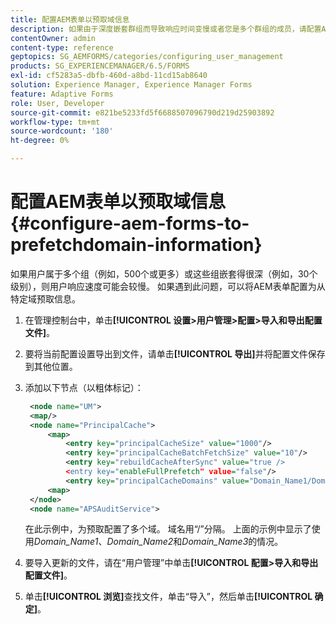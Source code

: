 ```yaml
---
title: 配置AEM表单以预取域信息
description: 如果由于深度嵌套群组而导致响应时间变慢或者您是多个群组的成员，请配置AEM表单以预取域信息。
contentOwner: admin
content-type: reference
geptopics: SG_AEMFORMS/categories/configuring_user_management
products: SG_EXPERIENCEMANAGER/6.5/FORMS
exl-id: cf5283a5-dbfb-460d-a8bd-11cd15ab8640
solution: Experience Manager, Experience Manager Forms
feature: Adaptive Forms
role: User, Developer
source-git-commit: e821be5233fd5f6688507096790d219d25903892
workflow-type: tm+mt
source-wordcount: '180'
ht-degree: 0%

---
```


# 配置AEM表单以预取域信息 {#configure-aem-forms-to-prefetchdomain-information}

如果用户属于多个组（例如，500个或更多）或这些组嵌套得很深（例如，30个级别），则用户响应速度可能会较慢。 如果遇到此问题，可以将AEM表单配置为从特定域预取信息。

1. 在管理控制台中，单击&#x200B;**[!UICONTROL 设置>用户管理>配置>导入和导出配置文件]**。
1. 要将当前配置设置导出到文件，请单击&#x200B;**[!UICONTROL 导出]**&#x200B;并将配置文件保存到其他位置。
1. 添加以下节点（以粗体标记）：

   ```xml
    <node name="UM">
    <map/>
    <node name="PrincipalCache">
        <map>
            <entry key="principalCacheSize" value="1000"/>
            <entry key="principalCacheBatchFetchSize" value="10"/>
            <entry key="rebuildCacheAfterSync" value="true />
            <entry key="enableFullPrefetch" value="false"/>
            <entry key="principalCacheDomains" value="Domain_Name1/Domain_Name2/Domain_Name3"/>
        <map>
    </node>
    <node name="APSAuditService">
   ```

   在此示例中，为预取配置了多个域。 域名用“/”分隔。 上面的示例中显示了使用&#x200B;*Domain_Name1*、*Domain_Name2*&#x200B;和&#x200B;*Domain_Name3*&#x200B;的情况。

1. 要导入更新的文件，请在“用户管理”中单击&#x200B;**[!UICONTROL 配置>导入和导出配置文件]**。
1. 单击&#x200B;**[!UICONTROL 浏览]**&#x200B;查找文件，单击“导入”，然后单击&#x200B;**[!UICONTROL 确定]**。
